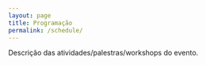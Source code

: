 ```yaml
---
layout: page
title: Programação
permalink: /schedule/
---
```


Descrição das atividades/palestras/workshops do evento.
